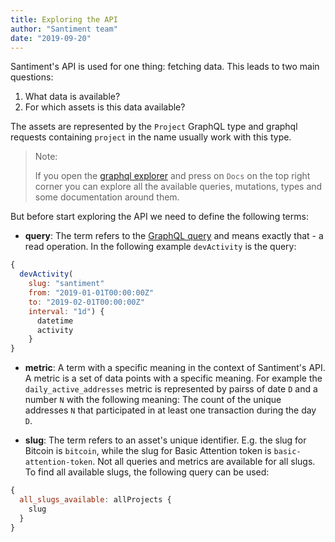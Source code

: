 ```yaml
---
title: Exploring the API
author: "Santiment team"
date: "2019-09-20"
---
```



Santiment's API is used for one thing: fetching data. This leads to two main questions:

1. What data is available?
2. For which assets is this data available?

The assets are represented by the `Project` GraphQL type and graphql requests containing `project` in the name usually work with this type.

> Note:
>
> If you open the [graphql explorer](https://api.santiment.net/graphiql) and press on `Docs` on the top right corner you can explore all the available queries, mutations, types and some documentation around them.

But before start exploring the API we need to define the following terms:

- **query**: The term refers to the [GraphQL query](https://graphql.org/learn/queries/) and means exactly that - a read operation. In the following example `devActivity` is the query:

```js
{
  devActivity(
    slug: "santiment"
    from: "2019-01-01T00:00:00Z"
    to: "2019-02-01T00:00:00Z"
    interval: "1d") {
      datetime
      activity
    }
}
```

- **metric**: A term with a specific meaning in the context of Santiment's API. A metric is a set of data points with a specific meaning. For example the `daily_active_addresses` metric is represented by pairss of date `D` and a number `N` with the following meaning: The count of the unique addresses `N` that participated in at least one transaction during the day `D`.

- **slug**: The term refers to an asset's unique identifier. E.g. the slug for Bitcoin is `bitcoin`, while the slug for Basic Attention token is `basic-attention-token`. Not all queries and metrics are available for all slugs.
To find all available slugs, the following query can be used:

```js
{
  all_slugs_available: allProjects {
    slug
  }
}
```